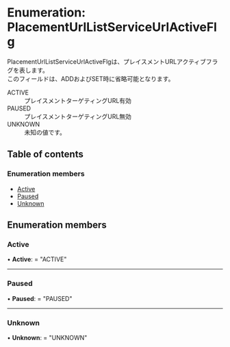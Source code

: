 # Enumeration: PlacementUrlListServiceUrlActiveFlg


<div lang=\"ja\"> PlacementUrlListServiceUrlActiveFlgは、プレイスメントURLアクティブフラグを表します。<br> このフィールドは、ADDおよびSET時に省略可能となります。 </div>  <dl class=term>   <dt class=\"term__item\">ACTIVE</dt>   <dd class=\"term__desc\"><span lang=\"ja\">プレイスメントターゲティングURL有効</span></dd>   <dt class=\"term__item\">PAUSED</dt>   <dd class=\"term__desc\"><span lang=\"ja\">プレイスメントターゲティングURL無効</span></dd>   <dt class=\"term__item\">UNKNOWN</dt>   <dd class=\"term__desc\"><span lang=\"ja\">未知の値です。</span></dd> </dl>

## Table of contents

### Enumeration members

- [Active](placementurllistserviceurlactiveflg.md#active)
- [Paused](placementurllistserviceurlactiveflg.md#paused)
- [Unknown](placementurllistserviceurlactiveflg.md#unknown)

## Enumeration members

### Active

• **Active**: = "ACTIVE"

___

### Paused

• **Paused**: = "PAUSED"

___

### Unknown

• **Unknown**: = "UNKNOWN"
